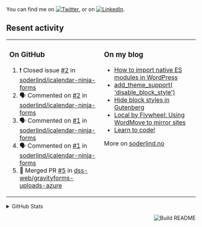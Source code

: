 

<!-- Actual text -->
You can find me on [![Twitter][1.2]][1], or on [![LinkedIn][2.2]][2].

<!-- Icons -->

[1.2]: http://i.imgur.com/wWzX9uB.png (twitter icon without padding)
[2.2]: https://raw.githubusercontent.com/MartinHeinz/MartinHeinz/master/linkedin-3-16.png (LinkedIn icon without padding)

<!-- Links to your social media accounts -->

[1]: https://twitter.com/soderlind
[2]: https://www.linkedin.com/in/soderlind/

## Resent activity

<table width="100%" border="0"><tr><td valign="top" width="49%">

### On GitHub

<!--START_SECTION:activity-->
1. ❗️ Closed issue [#2](https://github.com/soderlind/icalendar-ninja-forms/issues/2) in [soderlind/icalendar-ninja-forms](https://github.com/soderlind/icalendar-ninja-forms)
2. 🗣 Commented on [#2](https://github.com/soderlind/icalendar-ninja-forms/issues/2) in [soderlind/icalendar-ninja-forms](https://github.com/soderlind/icalendar-ninja-forms)
3. 🗣 Commented on [#1](https://github.com/soderlind/icalendar-ninja-forms/issues/1) in [soderlind/icalendar-ninja-forms](https://github.com/soderlind/icalendar-ninja-forms)
4. 🗣 Commented on [#1](https://github.com/soderlind/icalendar-ninja-forms/issues/1) in [soderlind/icalendar-ninja-forms](https://github.com/soderlind/icalendar-ninja-forms)
5. 🎉 Merged PR [#5](https://github.com/dss-web/gravityforms-uploads-azure/pull/5) in [dss-web/gravityforms-uploads-azure](https://github.com/dss-web/gravityforms-uploads-azure)
<!--END_SECTION:activity-->

</td><td valign="top" width="49%">

### On my blog

<!-- BLOG:START -->
- [How to import native ES modules in WordPress](https://soderlind.no/how-to-import-native-es-modules-in-wordpress/)
- [add_theme_support&lpar; &#39;disable_block_style&#39;&rpar;](https://soderlind.no/add-theme-support-disable-block-style/)
- [Hide block styles in Gutenberg](https://soderlind.no/hide-block-styles-in-gutenberg/)
- [Local by Flywheel: Using WordMove to mirror sites](https://soderlind.no/local-by-flywheel-using-wordmove-to-mirror-sites/)
- [Learn to code!](https://soderlind.no/learn-to-code/)
<!-- BLOG:END -->

More on [soderlind.no](https://soderlind.no/)
</td></tr></table>

<details>
  <summary>GitHub Stats</summary>

  <img align="left" alt="Soderlind's GitHub Stats" src="https://github-readme-stats-d1emiyjuh.vercel.app/api?username=soderlind&show_icons=true&hide_border=true&count_private=true" />
  <img align="left" alt="Soderlind's Languages Stats" src="https://github-readme-stats-d1emiyjuh.vercel.app/api/top-langs/?username=soderlind" />

</details>

<a href="https://github.com/soderlind/soderlind/actions"><img src="https://github.com/soderlind/soderlind/workflows/Build%20README/badge.svg" align="right" alt="Build README"></a>

